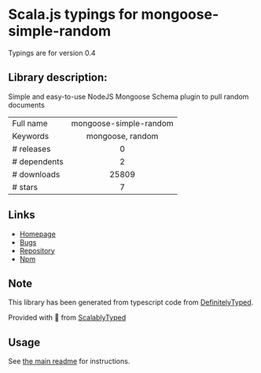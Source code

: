
# Scala.js typings for mongoose-simple-random

Typings are for version 0.4

## Library description:
Simple and easy-to-use NodeJS Mongoose Schema plugin to pull random documents

|                    |                 |
| ------------------ | :-------------: |
| Full name          | mongoose-simple-random |
| Keywords           | mongoose, random |
| # releases         | 0 |
| # dependents       | 2 |
| # downloads        | 25809 |
| # stars            | 7 |

## Links
- [Homepage](https://github.com/larryprice/mongoose-simple-random)
- [Bugs](https://github.com/larryprice/mongoose-simple-random/issues)
- [Repository](https://github.com/larryprice/mongoose-simple-random)
- [Npm](https://www.npmjs.com/package/mongoose-simple-random)
    


## Note
This library has been generated from typescript code from [DefinitelyTyped](https://definitelytyped.org).

Provided with :purple_heart: from [ScalablyTyped](https://github.com/oyvindberg/ScalablyTyped)

## Usage
See [the main readme](../../readme.md) for instructions.


